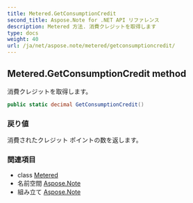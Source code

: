 ```yaml
---
title: Metered.GetConsumptionCredit
second_title: Aspose.Note for .NET API リファレンス
description: Metered 方法. 消費クレジットを取得します
type: docs
weight: 40
url: /ja/net/aspose.note/metered/getconsumptioncredit/
---
```

## Metered.GetConsumptionCredit method

消費クレジットを取得します。

```csharp
public static decimal GetConsumptionCredit()
```

### 戻り値

消費されたクレジット ポイントの数を返します。

### 関連項目

* class [Metered](../)
* 名前空間 [Aspose.Note](../../metered/)
* 組み立て [Aspose.Note](../../../)


